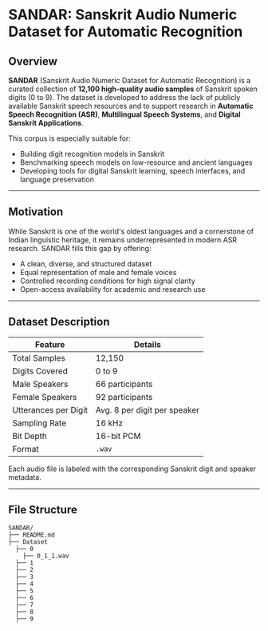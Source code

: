 
# SANDAR: Sanskrit Audio Numeric Dataset for Automatic Recognition

## Overview

**SANDAR** (Sanskrit Audio Numeric Dataset for Automatic Recognition) is a curated collection of **12,100 high-quality audio samples** of Sanskrit spoken digits (0 to 9). The dataset is developed to address the lack of publicly available Sanskrit speech resources and to support research in **Automatic Speech Recognition (ASR)**, **Multilingual Speech Systems**, and **Digital Sanskrit Applications**.

This corpus is especially suitable for:

- Building digit recognition models in Sanskrit  
- Benchmarking speech models on low-resource and ancient languages  
- Developing tools for digital Sanskrit learning, speech interfaces, and language preservation

---

## Motivation

While Sanskrit is one of the world's oldest languages and a cornerstone of Indian linguistic heritage, it remains underrepresented in modern ASR research. SANDAR fills this gap by offering:

- A clean, diverse, and structured dataset  
- Equal representation of male and female voices  
- Controlled recording conditions for high signal clarity  
- Open-access availability for academic and research use  

---

## Dataset Description

| Feature                | Details                                   |
|------------------------|-------------------------------------------|
| Total Samples          | 12,150                                    |
| Digits Covered         | 0 to 9                                    |
| Male Speakers          | 66 participants                           |
| Female Speakers        | 92 participants                           |
| Utterances per Digit   | Avg. 8 per digit per speaker              |
| Sampling Rate          | 16 kHz                                    |
| Bit Depth              | 16-bit PCM                                |
| Format                 | `.wav`                                    |

Each audio file is labeled with the corresponding Sanskrit digit and speaker metadata.

---

## File Structure

```
SANDAR/
├── README.md
├── Dataset
  ├── 0
    ├── 0_1_1.wav
  ├── 1
  ├── 2
  ├── 3
  ├── 4
  ├── 5
  ├── 6
  ├── 7
  ├── 8
  ├── 9
```
